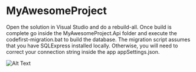 # MyAwesomeProject

Open the solution in Visual Studio and do a rebuild-all. Once build is complete go inside the MyAwesomeProject.Api folder and execute the codefirst-migration.bat to build the database. The migration script assumes that you have SQLExpress installed locally. Otherwise, you will need to correct your connection string inside the app appSettings.json.


![Alt Text](https://cdn.sallysbakingaddiction.com/wp-content/uploads/2013/04/triple-chocolate-cake-4.jpg)
